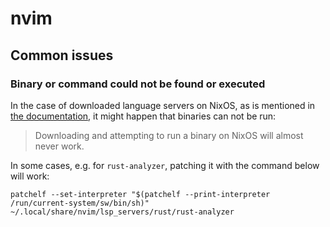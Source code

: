 # nvim

## Common issues

### Binary or command could not be found or executed
In the case of downloaded language servers on NixOS, as is mentioned in [the documentation](https://nixos.wiki/wiki/Packaging/Binaries), it might happen that binaries can not be run:

> Downloading and attempting to run a binary on NixOS will almost never work. 

In some cases, e.g. for `rust-analyzer`, patching it with the command below will work:

```shell
patchelf --set-interpreter "$(patchelf --print-interpreter /run/current-system/sw/bin/sh)" ~/.local/share/nvim/lsp_servers/rust/rust-analyzer 
```
